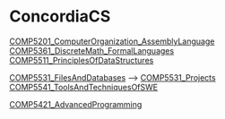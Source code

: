 # ConcordiaCS
[COMP5201_ComputerOrganization_AssemblyLanguage](./COMP5201/) \
[COMP5361_DiscreteMath_FormalLanguages](./COMP5361/) \
[COMP5511_PrinciplesOfDataStructures](./COMP5511/)

[COMP5531_FilesAndDatabases](./COMP5531/) --> [COMP5531_Projects](https://github.com/PaoloJr/COMP5531_Projects) \
[COMP5541_ToolsAndTechniquesOfSWE](https://github.com/PaoloJr/COMP5541-CarDealershipSystem)

[COMP5421_AdvancedProgramming](./COMP5421/)